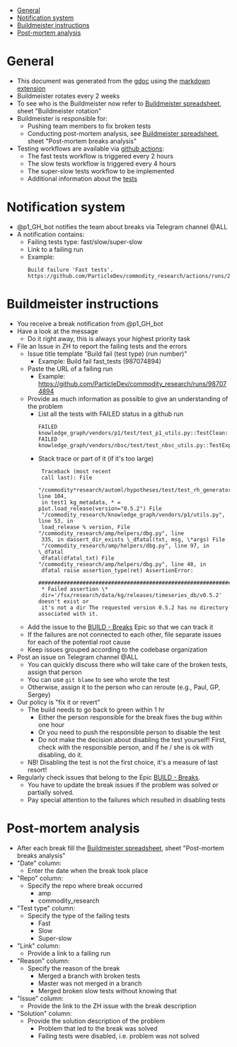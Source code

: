 <!--ts-->
   * [General](#general)
   * [Notification system](#notification-system)
   * [Buildmeister instructions](#buildmeister-instructions)
   * [Post-mortem analysis](#post-mortem-analysis)
<!--te-->

# General

* This document was generated from the
  [gdoc](https://docs.google.com/document/d/1lrLIU5XYs8hIGlvpZWWjo73-TZTug86vAtvJLRpvfeQ/edit?usp=sharing)
  using the [markdown extension](https://github.com/evbacher/gd2md-html/wiki)
* Buildmeister rotates every 2 weeks
* To see who is the Buildmeister now refer to
  [Buildmeister spreadsheet](https://docs.google.com/spreadsheets/d/1AajgLnRQka9-W8mKOkobg8QOzaEVOnIMlDi8wWVATeA/edit#gid=1363431255),
  sheet "Buildmeister rotation"
* Buildmeister is responsible for:
    * Pushing team members to fix broken tests
    * Conducting post-mortem analysis, see
      [Buildmeister spreadsheet](https://docs.google.com/spreadsheets/d/1AajgLnRQka9-W8mKOkobg8QOzaEVOnIMlDi8wWVATeA/edit#gid=1363431255),
      sheet "Post-mortem breaks analysis"
* Testing workflows are available via
  [github actions](https://github.com/ParticleDev/commodity_research/blob/e7c3a1ff0f73e7f04f9c3f8a17ab1f5dc92b95fc/documentation_p1/general/github_actions.md):
    * The fast tests workflow is triggered every 2 hours
    * The slow tests workflow is triggered every 4 hours
    * The super-slow tests workflow to be implemented
    * Additional information about the
      [tests](https://github.com/alphamatic/amp/blob/master/documentation/general/unit_tests.md#running-unit-tests)

# Notification system

* @p1_GH_bot notifies the team about breaks via Telegram channel @ALL
* A notification contains:
    * Failing tests type: fast/slow/super-slow
    * Link to a failing run
    * Example:
      ```
      Build failure 'Fast tests'.
      https://github.com/ParticleDev/commodity_research/actions/runs/248816321
      ```

# Buildmeister instructions

* You receive a break notification from @p1_GH_bot
* Have a look at the message
    * Do it right away, this is always your highest priority task
* File an Issue in ZH to report the failing tests and the errors
    * Issue title template "Build fail (test type) (run number)"
        * Example: Build fail fast_tests (987074894)
    * Paste the URL of a failing run
        * Example: https://github.com/ParticleDev/commodity_research/runs/987074894
    * Provide as much information as possible to give an understanding of the
      problem
        * List all the tests with FAILED status in a github run
          ```
          FAILED knowledge_graph/vendors/p1/test/test_p1_utils.py::TestClean::test_clean 
          FAILED knowledge_graph/vendors/nbsc/test/test_nbsc_utils.py::TestExposeNBSCMetadata::test_expose_nbsc_metadata
          ```
        * Stack trace or part of it (if it's too large) 
          ``` 
           Traceback (most recent
           call last): File
           "/commodity*research/automl/hypotheses/test/test_rh_generator.py", line 104,
           in test1 kg_metadata, * = p1ut.load_release(version="0.5.2") File
           "/commodity_research/knowledge_graph/vendors/p1/utils.py", line 53, in
           load_release % version, File "/commodity_research/amp/helpers/dbg.py", line
           335, in dassert_dir_exists \_dfatal(txt, msg, \*args) File
           "/commodity_research/amp/helpers/dbg.py", line 97, in \_dfatal
           dfatal(dfatal_txt) File "/commodity_research/amp/helpers/dbg.py", line 48, in
           dfatal raise assertion_type(ret) AssertionError:
           ################################################################################
           * Failed assertion \*
           dir='/fsx/research/data/kg/releases/timeseries_db/v0.5.2' doesn't exist or
           it's not a dir The requested version 0.5.2 has no directory associated with it. 
           ```
    * Add the issue to the
      [BUILD - Breaks](https://app.zenhub.com/workspaces/particle-one-5e4448e6b9975964dfe1582f/issues/particledev/commodity_research/1564)
      Epic so that we can track it
    * If the failures are not connected to each other, file separate issues for
      each of the potential root cause
    * Keep issues grouped according to the codebase organization
* Post an issue on Telegram channel @ALL
    * You can quickly discuss there who will take care of the broken tests,
      assign that person
    * You can use `git blame` to see who wrote the test
    * Otherwise, assign it to the person who can reroute (e.g., Paul, GP,
      Sergey)
* Our policy is "fix it or revert"
    * The build needs to go back to green within 1 hr
        * Either the person responsible for the break fixes the bug within one hour
        * Or you need to push the responsible person to disable the test
        * Do not make the decision about disabling the test yourself! First, check
          with the responsible person, and if he / she is ok with disabling, do it.
    * NB! Disabling the test is not the first choice, it's a measure of last
      resort!
* Regularly check issues that belong to the Epic
  [BUILD - Breaks](https://app.zenhub.com/workspaces/particle-one-5e4448e6b9975964dfe1582f/issues/particledev/commodity_research/1564).
    * You have to update the break issues if the problem was solved or partially
      solved.
    * Pay special attention to the failures which resulted in disabling tests

# Post-mortem analysis

* After each break fill the
  [Buildmeister spreadsheet](https://docs.google.com/spreadsheets/d/1AajgLnRQka9-W8mKOkobg8QOzaEVOnIMlDi8wWVATeA/edit#gid=1363431255),
  sheet "Post-mortem breaks analysis"
* "Date" column:
    * Enter the date when the break took place
* "Repo" column:
    * Specify the repo where break occurred
        * amp
        * commodity_research
* "Test type" column:
    * Specify the type of the failing tests
        * Fast
        * Slow
        * Super-slow
* "Link" column:
    * Provide a link to a failing run
* "Reason" column:
    * Specify the reason of the break
        * Merged a branch with broken tests
        * Master was not merged in a branch
        * Merged broken slow tests without knowing that
* "Issue" column:
    * Provide the link to the ZH issue with the break description
* "Solution" column:
    * Provide the solution description of the problem
        * Problem that led to the break was solved
        * Failing tests were disabled, i.e. problem was not solved
